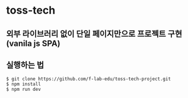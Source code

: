 # toss-tech
## 외부 라이브러리 없이 단일 페이지만으로 프로젝트 구현 (vanila js SPA)

## 실행하는 법
```
$ git clone https://github.com/f-lab-edu/toss-tech-project.git
$ npm install
$ npm run dev
```
